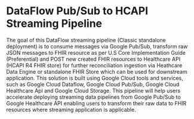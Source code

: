 # DataFlow Pub/Sub to HCAPI Streaming Pipeline

The goal of this DataFlow streaming pipeline (Classic standalone deployment) is to consume messages via Google Pub/Sub, transform raw JSON messages to FHIR resource as per U.S Core Implementation Guide (Preferential) and POST new created FHIR resources to Healthcare API (HCAPI R4 FHIR store) for further reconciliation ingestion via Heathcare Data Engine or standalone FHIR Store which can be used for downstream application. 
This solution is built using Google Cloud tools and services, such as Google Cloud Dataflow, Google Cloud Pub/Sub, Google Cloud Healthcare Api and Google Cloud Storage. This pipeline will help users accelerate deploying streaming data pipelines from Google Pub/Sub to Google Healthcare API enabling users to transform their raw data to FHIR resources where streaming application is applicable.